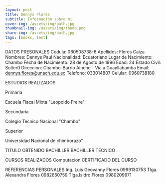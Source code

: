 ```yaml
---
layout: post
title: Dennys Flores
subtitle: Información sobre mi
cover-img: /assets/img/path.jpg
thumbnail-img: /assets/img/thumb.png
share-img: /assets/img/path.jpg
tags: [books, test]
---
```




DATOS PRESONALES
Cedula:	060508738-6	
Apellidos:	Flores Caiza
Nombres:	Dennys Paul
Nacionalidad:	Ecuatoriano
Lugar de Nacimiento:	Chambo
Fecha de Nacimiento:	28 de Agosto de 1996
Edad:	24
Estado Civil:	Solter0
Direccion:	Chambo-Barrio Ainche - Via a Guayllabamba
Email:	dennys.flores@unach.edu.ec
Telefono:	033014807
Celular:	0960738180

ESTUDIOS REALIZADOS

Primaria

Escuela Fiacal Mixta "Leopoldo Freire"


Secundaria

Colegio Tecnico Nacional "Chambo"


Superior

Universidad Nacional de chimborazo"


TITULO OBTENIDO
BACHILLER	BACHILLER TÉCNICO

CURSOS REALIZADOS
Computacion	CERTIFICADO DEL CURSO

REFERENCIAS PERSONALES
Ing. Luis Geovanny Flores	0999130753
Tlga. Alexandra Flores	0982650759
Tlga.Isidro Flores	0980209971
